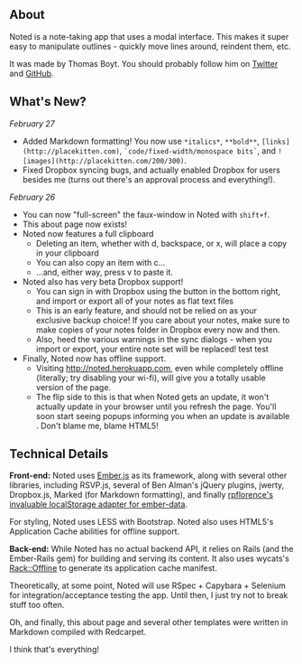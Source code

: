 ## About

Noted is a note-taking app that uses a modal interface. This makes it super easy to manipulate outlines - quickly move lines around, reindent them, etc.

It was made by Thomas Boyt. You should probably follow him on [Twitter](https://twitter.com/thomasaboyt) and [GitHub](https://github.com/thomasboyt).

## What's New?

*February 27*

* Added Markdown formatting! You now use `*italics*`, `**bold**`, `[links](http://placekitten.com)`, `` `code/fixed-width/monospace bits` ``, and `![images](http://placekitten.com/200/300)`.
* Fixed Dropbox syncing bugs, and actually enabled Dropbox for users besides me (turns out there's an approval process and everything!).

*February 26*

* You can now "full-screen" the faux-window in Noted with `shift+f`.
* This about page now exists!
* Noted now features a full clipboard
    * Deleting an item, whether with d, backspace, or x, will place a copy in your clipboard
    * You can also copy an item with c...
    * ...and, either way, press v to paste it.
* Noted also has very beta Dropbox support!
    * You can sign in with Dropbox using the button in the bottom right, and import or export all of your notes as flat text files
    * This is an early feature, and should not be relied on as your exclusive backup choice! If you care about your notes, make sure to make copies of your notes folder in Dropbox every now and then.
    * Also, heed the various warnings in the sync dialogs - when you import or export, your entire note set will be replaced! test test
* Finally, Noted now has offline support.
    * Visiting http://noted.herokuapp.com, even while completely offline (literally; try disabling your wi-fi), will give you a totally usable version of the page.
    * The flip side to this is that when Noted gets an update, it won't actually update in your browser until you refresh the page. You'll soon start seeing popups informing you when an update is available . Don't blame me, blame HTML5!

## Technical Details

**Front-end:** Noted uses [Ember.js](http://emberjs.com) as its framework, along with several other libraries, including RSVP.js, several of Ben Alman's jQuery plugins, jwerty, Dropbox.js, Marked (for Markdown formatting), and finally [rpflorence's invaluable localStorage adapter for ember-data](https://github.com/rpflorence/ember-localstorage-adapter). 

For styling, Noted uses LESS with Bootstrap. Noted also uses HTML5's Application Cache abilities for offline support.

**Back-end:** While Noted has no actual backend API, it relies on Rails (and the Ember-Rails gem) for building and serving its content. It also uses wycats's [Rack::Offline](https://github.com/wycats/rack-offline) to generate its application cache manifest.

Theoretically, at some point, Noted will use RSpec + Capybara + Selenium for integration/acceptance testing the app. Until then, I just try not to break stuff too often.

Oh, and finally, this about page and several other templates were written in Markdown compiled with Redcarpet.

I think that's everything!